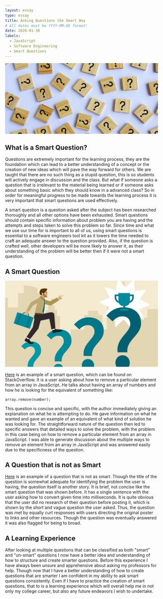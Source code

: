 ```yaml
---
layout: essay
type: essay
title: Asking Questions the Smart Way
# All dates must be YYYY-MM-DD format!
date: 2020-01-30
labels:
  - JavaScript
  - Software Engineering
  - Smart Questions
---
```


<img class="ui image" src="../images/questions.jpg">

## What is a Smart Question?

Questions are extremely important for the learning process, they are the foundation which can lead to a better understanding of a concept or the creation of new ideas which will pave the way forward for others. We are taught that there are no such thing as a stupid question, this is so students will actively engage in discussion and the class. But what if someone asks a question that is irrelevant to the material being learned or if someone asks about something basic which they should know in a advanced class? So in order for meaningful progress to be made towards the learning process it is very important that smart questions are used effectively. 

A smart question is a question asked after the subject has been researched thoroughly and all other options have been exhausted. Smart questions should contain specific information about problem you are having and the attempts and steps taken to solve this problem so far. Since time and what we use our time for is important to all of us, using smart questions is essential to a software engineers tool kit as it lowers the time needed to craft an adequate answer to the question provided. Also, if the question is crafted well, other developers will be more likely to answer it, as their understanding of the problem will be better then if it were not a smart question.

## A Smart Question

<img class="ui small right circular floated image" src="../images/smartquestion.jpg">

[Here](https://stackoverflow.com/questions/5767325/how-do-i-remove-a-particular-element-from-an-array-in-javascript) is an example of a smart question, which can be found on StackOverflow. It is a user asking about how to remove a particular element from an array in JavaScript. He talks about having an array of numbers and how he is looking for the equivalent of something like: 
```
array.remove(number);
```

This question is concise and specific, with the author immediately giving an explanation on what he is attempting to do. He gave information on what he wanted and gave an example of an equivalent of what kind of solution he was looking for. The straightforward nature of the question then led to specific answers that detailed ways to solve the problem, with the problem in this case being on how to remove a particular element from an array in JavaScript. I was able to generate discussion about the multiple ways to remove an element from an array in JavaScript and was answered easily due to the specificness of the question.

## A Question that is not as Smart

[Here](https://stackoverflow.com/questions/43120543/convert-given-time-into-millisecond) is an example of a question that is not as smart. Though the title of the question is somewhat adequate for identifying the problem the user is having, the question itself is another story. It is brief, not concise like the smart question that was shown before. It has a single sentence with the user asking how to convert given time into milliseconds. It is quite obvious that the user did no research of their question before posting it, which is shown by the short and vague question the user asked. Thus, the question was met by equally curt responses with users directing the original poster to links and other resources. Though the question was eventually answered it was also flagged for being to broad.

## A Learning Experience

After looking at multiple questions that can be classified as both "smart" and "un-smart" questions I now have a better idea and understanding of how to structure and create smarter questions. Before this experience I have always been unsure and apprehensive about asking my professors for help. Though now that I have a better understanding of how to create questions that are smarter I am confident in my ability to ask smart questions consistently. Even if I have to practice the creation of smart questions, that to is a learning experience which will overall help me in not only my college career, but also any future endeavors I wish to undertake. 
